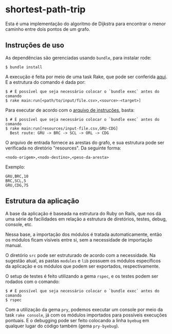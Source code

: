 # shortest-path-trip #

Esta é uma implementação do algoritmo de Dijkstra para encontrar o menor caminho entre dois pontos
de um grafo.

## Instruções de uso ##

As dependências são gerenciadas usando `bundle`, para instalar rode:

```shell
$ bundle install
```

A execução é feita por meio de uma task Rake, que pode ser conferida [aqui](lib/tasks/console.rake).
E a estrutura do comando é dada por:
```shell
$ # É possível que seja necessário colocar o `bundle exec` antes do comando
$ rake main:run[<path/to/input/file.csv>,<source>-<target>]
```

Para executar de acordo com o [arquivo de instruções](INSTRUCTIONS.md), basta:

```shell
$ # É possível que seja necessário colocar o `bundle exec` antes do comando
$ rake main:run[resources/input-file.csv,GRU-CDG]
  Best route: GRU -> BRC -> SCL -> ORL -> CDG
```

O arquivo de entrada fornece as arestas do grafo, e sua estrutura pode ser verificada no diretório
"resources". Da seguinte forma:
```csv
<nodo-origem>,<nodo-destino>,<peso-da-aresta>
```

Exemplo:

```csv
GRU,BRC,10
BRC,SCL,5
GRU,CDG,75
```

## Estrutura da aplicação ##

A base da aplicação é baseada na estrutura do Ruby on Rails, que nos dá uma série de facilidades em
relação a estrutura de diretórios, testes, debug, console, etc.

Nessa base, a importação dos módulos é tratada automaticamente, então os módulos ficam visíveis
entre si, sem a necessidade de importação manual.

O diretório `src` pode ser estruturado de acordo com a necessidade. Na sugestão atual, as pastas
`modules` e `lib` possuem os módulos específicos da aplicação e os módulos que podem ser exportados,
respectivamente.

O setup de testes é feito utilizando a gema `rspec`, e os testes podem ser rodados com o comando:
```shell
$ # É possível que seja necessário colocar o `bundle exec` antes do comando
$ rspec
```

Com a utilização da gema `pry`, podemos executar um console por meio da task `rake console`, já com os
módulos importados para possíveis execuções pontuais. E o debugging pode ser feito colocando a linha
`byebug` em qualquer lugar do código também (gema `pry-byebug`).
